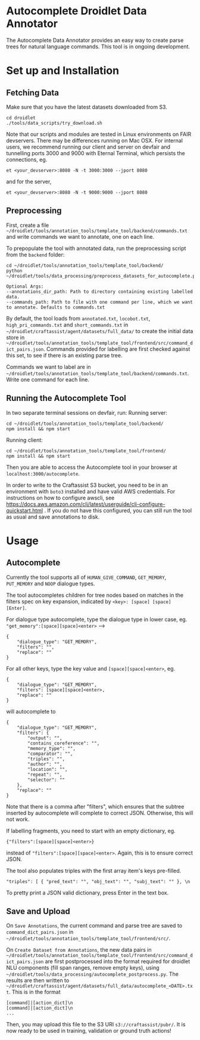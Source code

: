 # Autocomplete Droidlet Data Annotator

The Autocomplete Data Annotator provides an easy way to create parse trees for natural language commands. This tool is in ongoing development.

# Set up and Installation
## Fetching Data
Make sure that you have the latest datasets downloaded from S3.
```
cd droidlet
./tools/data_scripts/try_download.sh
```
Note that our scripts and modules are tested in Linux environments on FAIR devservers. There may be differences running on Mac OSX.
For internal users, we recommend running our client and server on devfair and tunnelling ports 3000 and 9000 with Eternal Terminal, which persists the connections, eg.
```
et <your_devserver>:8080 -N -t 3000:3000 --jport 8080
```
and for the server,
```
et <your_devserver>:8080 -N -t 9000:9000 --jport 8080
```

## Preprocessing
First, create a file `~/droidlet/tools/annotation_tools/template_tool/backend/commands.txt` and write commands we want to annotate, one on each line.

To prepopulate the tool with annotated data, run the preprocessing script from the `backend` folder:
```
cd ~/droidlet/tools/annotation_tools/template_tool/backend/
python ~/droidlet/tools/data_processing/preprocess_datasets_for_autocomplete.py

Optional Args:
--annotations_dir_path: Path to directory containing existing labelled data.
--commands_path: Path to file with one command per line, which we want to annotate. Defaults to commands.txt
```

By default, the tool loads from `annotated.txt`, `locobot.txt`, `high_pri_commands.txt` and `short_commands.txt` in `~/droidlet/craftassist/agent/datasets/full_data/` to create the initial data store in `~/droidlet/tools/annotation_tools/template_tool/frontend/src/command_dict_pairs.json`. Commands provided for labelling are first checked against this set, to see if there is an existing parse tree.

Commands we want to label are in `~/droidlet/tools/annotation_tools/template_tool/backend/commands.txt`. Write one command for each line.


## Running the Autocomplete Tool
In two separate terminal sessions on devfair, run:
Running server:
```
cd ~/droidlet/tools/annotation_tools/template_tool/backend/
npm install && npm start
```

Running client:
```
cd ~/droidlet/tools/annotation_tools/template_tool/frontend/
npm install && npm start
```

Then you are able to access the Autocomplete tool in your browser at `localhost:3000/autocomplete`.

In order to write to the Craftassist S3 bucket, you need to be in an environment with `boto3` installed and have valid AWS credentials. For instructions on how to configure awscli, see https://docs.aws.amazon.com/cli/latest/userguide/cli-configure-quickstart.html . If you do not have this configured, you can still run the tool as usual and save annotations to disk.

# Usage
## Autocomplete

Currently the tool supports all of `HUMAN_GIVE_COMMAND`, `GET_MEMORY`, `PUT_MEMORY` and `NOOP` dialogue types.

The tool autocompletes children for tree nodes based on matches in the filters spec on key expansion, indicated by `<key>: [space] [space] [Enter]`.

For dialogue type autocomplete, type the dialogue type in lower case, eg. `"get_memory":[space][space]<enter>` -->
```
{
    "dialogue_type": "GET_MEMORY",
    "filters": "",
    "replace": ""
}
```

For all other keys, type the key value and `[space][space]<enter>`, eg.
```
{
    "dialogue_type": "GET_MEMORY",
    "filters": [space][space]<enter>,
    "replace": ""
}
```
will autocomplete to
```
{
    "dialogue_type": "GET_MEMORY",
    "filters": {
        "output": "",
        "contains_coreference": "",
        "memory_type": "",
        "comparator": "",
        "triples": "",
        "author": "",
        "location": "",
        "repeat": "",
        "selector": ""
    },
    "replace": ""
}
```

Note that there is a comma after "filters", which ensures that the subtree inserted by autocomplete will complete to correct JSON. Otherwise, this will not work.

If labelling fragments, you need to start with an empty dictionary, eg.
```
{"filters":[space][space]<enter>}
```
instead of `"filters":[space][space]<enter>`. Again, this is to ensure correct JSON.

The tool also populates triples with the first array item's keys pre-filled.

`"triples": [ { "pred_text": "", "obj_text": "", "subj_text": "" }, \n`

To pretty print a JSON valid dictionary, press Enter in the text box.

## Save and Upload
On `Save Annotations`, the current command and parse tree are saved to `command_dict_pairs.json` in `~/droidlet/tools/annotation_tools/template_tool/frontend/src/`.

On `Create Dataset from Annotations`, the new data pairs in `~/droidlet/tools/annotation_tools/template_tool/frontend/src/command_dict_pairs.json` are first postprocessed into the format required for droidlet NLU components (fill span ranges, remove empty keys), using `~/droidlet/tools/data_processing/autocomplete_postprocess.py`. The results are then written to `~/droidlet/craftassist/agent/datasets/full_data/autocomplete_<DATE>.txt`. This is in the format

```
[command]|[action_dict]\n
[command]|[action_dict]\n
...
```

Then, you may upload this file to the S3 URI `s3://craftassist/pubr/`. It is now ready to be used in training, validation or ground truth actions!

